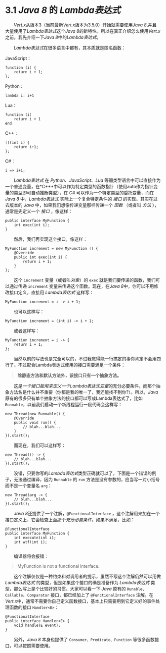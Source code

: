 # 3.1 *Java 8* 的 *Lambda表达式*

&emsp;&emsp;*Vert.x*从版本3（当前最新*Vert.x*版本为3.5.0）开始就需要使用*Java 8*,并且大量使用了*Lambda表达式*这个*Java 8*的新特性。所以在真正介绍怎么使用*Vert.x*之前，我先介绍一下*Java 8*中的*Lambda表达式*。

&emsp;&emsp;*Lambda表达式*在很多语言中都有，其本质就是匿名函数：

JavaScript：
```
function (i) {  
    return i + 1; 
};
```
Python：
```
lambda i: i+1
```
Lua：  
```
function (i) 
    return i + 1 
end
```
C++： 
```
[](int i) {
    return i+1;
};
```

C#：  
```
i => i+1;
```
&emsp;&emsp;*Lambda表达式* 在 *Python*、*JavaScript*、*Lua* 等弱类型语言中可以直接作为一个普通变量，在*C++*中可以作为特定类型的函数指针（使用auto作为指针变量的类型即可自动推断类型），在 *C#* 可以作为一个特定类型的委托变量，而在 *Java 8* 中，*Lambda表达式* 实际上一个复合特定条件的 *接口* 的实现。其实在过去版本的 *Java* 中，如果我们想像传递变量那样传递一个 *函数* （或者叫 *方法* ），通常是先定义一个 *接口* ，像这样：
```
public interface MyFunction { 
    int exec(int i);  
}
```
&emsp;&emsp;然后，我们再实现这个接口，像这样：
```
MyFunction increment = new MyFunction () { 
    @Override
    public int exec(int i) {
        return i + 1; 
    }
};
```
&emsp;&emsp;这个 `increment` 变量（或者叫*对象*）的 `exec` 就是我们要传递的函数，我们可以通过传递 `increment` 变量来传递这个函数。现在，在*Java 8*中，你可以不用修改接口定义，直接用 *Lambda表达式* 这样写：
```
MyFunction increment = i -> i + 1;
```
&emsp;&emsp;也可以这样写：
```
MyFunction increment = (int i) -> i + 1;
```
&emsp;&emsp;或者这样写：
```
MyFunction increment = i -> { 
    return i + 1; 
};
```
&emsp;&emsp;当然以前的写法也是完全可以的，不过我觉得能一行搞定的事你肯定不会用四行了。不过配合Lambda表达式使用的接口需要满足一个条件：

> **除静态方法和默认方法外，该接口只有一个抽象方法。**

&emsp;&emsp;这是*一个接口能用来定义一个Lambda表达式变量*的充分必要条件，而那个抽象方法名是什么并不重要（你都是我的唯一了，我还能找不到你?）。所以，*Java*原有的很多只有单个抽象方法的接口都可以写成Lambda表达式了，比如 `Runnable`，以前我们启动一个新线程运行一段代码会这样写：
```
new Thread(new Runnable() { 
    @Override 
    public void run() {  
        // blah...blah...  
    } 
}).start();
```
&emsp;&emsp;而现在，我们可以这样写：
```
new Thread(() -> {
    // blah...blah... 
}).start();
```
&emsp;&emsp;没错，只要你写的*Lambda表达式*类型正确就可以了，下面是一个错误的例子，无法通过编译，因为 `Runnable` 的 `run` 方法是没有参数的，应当写一对小括号而不是一个变量名 `arg`：
```
new Thread(arg -> { 
    // blah...blah... 
}).start();
```
&emsp;&emsp;*Java 8*还提供了一个注解，`@FunctionalInterface` ，这个注解用来加在一个接口定义上，它会检查上面那个*充分必要条件*，如果不满足，比如：
```
@FunctionalInterface
public interface MyFunction {
    int execute(int i);
    int wtf(int i);
}
```
&emsp;&emsp;编译器将会报错：
> MyFunction is not a functional interface.

&emsp;&emsp;这个注解仅仅是一种约束和对调用者的提示，虽然不写这个注解仍然可以用做 *Lambda表达式* 的类型，但是如果这个接口的确是准备作为 *Lambda表达式* 类型，那么写上是个比较好的习惯。大家可以看一下 *Java* 原有的 `Runable`、`Callable`、`Comparator` 接口，都已经加上了 `@FunctionalInterface` 注解。在*Vert.x*中，通常不需要你自己定义函数接口，基本上只需要用到它定义好的事件处理函数的接口 `Handler<E>`：

```
@FunctionalInterface
public interface Handler<E> {
    void handle(E event);
}
```
&emsp;&emsp;另外，*Java 8* 本身也提供了 `Consumer、Predicate、Function` 等很多函数接口，可以按照需要使用。








